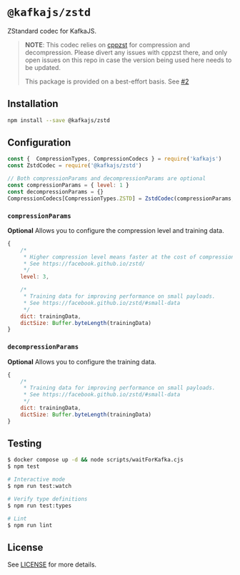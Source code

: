 # `@kafkajs/zstd`

ZStandard codec for KafkaJS.

> **NOTE**: This codec relies on [cppzst](https://www.npmjs.com/package/cppzst) for compression and decompression. Please divert any issues with cppzst there, and only open issues on this repo in case the version being used here needs to be updated.
>
> This package is provided on a best-effort basis. See [#2](https://github.com/kafkajs/zstd/issues/2)

## Installation

```sh
npm install --save @kafkajs/zstd
```

## Configuration

```javascript
const {  CompressionTypes, CompressionCodecs } = require('kafkajs')
const ZstdCodec = require('@kafkajs/zstd')

// Both compressionParams and decompressionParams are optional
const compressionParams = { level: 1 }
const decompressionParams = {}
CompressionCodecs[CompressionTypes.ZSTD] = ZstdCodec(compressionParams, decompressionParams)
```

### `compressionParams`

**Optional** Allows you to configure the compression level and training data.

```js
{
    /*  
     * Higher compression level means faster at the cost of compression ratio or memory usage.
     * See https://facebook.github.io/zstd/
     */
    level: 3,

    /*
     * Training data for improving performance on small payloads.
     * See https://facebook.github.io/zstd/#small-data
     */
    dict: trainingData,
    dictSize: Buffer.byteLength(trainingData)
}
```

### `decompressionParams`

**Optional** Allows you to configure the training data.

```js
{
    /*
     * Training data for improving performance on small payloads.
     * See https://facebook.github.io/zstd/#small-data
     */
    dict: trainingData,
    dictSize: Buffer.byteLength(trainingData)
}
```

## Testing

```sh
$ docker compose up -d && node scripts/waitForKafka.cjs
$ npm test

# Interactive mode
$ npm run test:watch

# Verify type definitions
$ npm run test:types

# Lint
$ npm run lint
```

## License

See [LICENSE](https://github.com/kafkajs/zstd/blob/master/LICENSE) for more details.